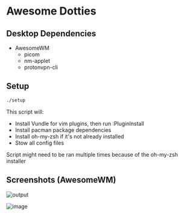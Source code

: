 # Awesome Dotties

## Desktop Dependencies

- AwesomeWM
  - picom
  - nm-applet
  - protonvpn-cli

## Setup

```bash
./setup
```

This script will:

- Install Vundle for vim plugins, then run :PluginInstall
- Install pacman package dependencies
- Install oh-my-zsh if it's not already installed
- Stow all config files

Script might need to be ran multiple times because of the oh-my-zsh installer

## Screenshots (AwesomeWM)

![output](https://user-images.githubusercontent.com/7034681/230213768-1e7c5a7e-f276-44e0-b6f7-eca8800ea2b8.gif)

![image](https://user-images.githubusercontent.com/7034681/230214364-852da659-18b5-466a-aab2-7b36d1713e64.png)
